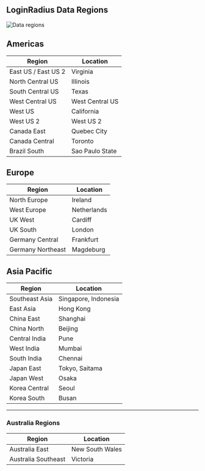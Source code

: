 LoginRadius Data Regions
---

![Data regions](https://apidocs.lrcontent.com/images/regions_1194338828672086c30476b0.61483539.png "LoginRadius Data Regions")


## Americas   


| Region                | Location            |
|-----------------------|---------------------|
| East US / East US 2   | Virginia            |
| North Central US      | Illinois            |
| South Central US      | Texas               |
| West Central US       | West Central US     |
| West US               | California          |
| West US 2            | West US 2           |
| Canada East           | Quebec City         |
| Canada Central        | Toronto             |
| Brazil South          | Sao Paulo State     |

## Europe   


| Region              | Location      |
|---------------------|---------------|
| North Europe        | Ireland       |
| West Europe         | Netherlands   |
| UK West             | Cardiff       |
| UK South            | London        |
| Germany Central     | Frankfurt     |
| Germany Northeast    | Magdeburg     |

## Asia Pacific   

| Region           | Location                     |
|------------------|------------------------------|
| Southeast Asia    | Singapore, Indonesia         |
| East Asia         | Hong Kong                    |
| China East        | Shanghai                     |
| China North       | Beijing                      |
| Central India     | Pune                         |
| West India        | Mumbai                       |
| South India       | Chennai                      |
| Japan East        | Tokyo, Saitama              |
| Japan West        | Osaka                        |
| Korea Central     | Seoul                        |
| Korea South       | Busan                        |

---

### Australia Regions

| Region             | Location             |
|--------------------|----------------------|
| Australia East      | New South Wales      |
| Australia Southeast  | Victoria             |
